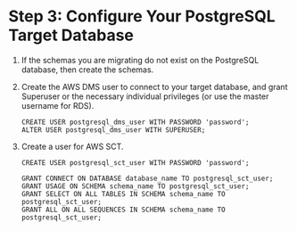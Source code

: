 # Step 3: Configure Your PostgreSQL Target Database<a name="CHAP_Oracle2PostgreSQL.Steps.ConfigurePostgreSQL"></a>

1. If the schemas you are migrating do not exist on the PostgreSQL database, then create the schemas\.

1. Create the AWS DMS user to connect to your target database, and grant Superuser or the necessary individual privileges \(or use the master username for RDS\)\.

   ```
   CREATE USER postgresql_dms_user WITH PASSWORD 'password'; 
   ALTER USER postgresql_dms_user WITH SUPERUSER;
   ```

1. Create a user for AWS SCT\.

   ```
   CREATE USER postgresql_sct_user WITH PASSWORD 'password';
   
   GRANT CONNECT ON DATABASE database_name TO postgresql_sct_user;
   GRANT USAGE ON SCHEMA schema_name TO postgresql_sct_user;
   GRANT SELECT ON ALL TABLES IN SCHEMA schema_name TO postgresql_sct_user;
   GRANT ALL ON ALL SEQUENCES IN SCHEMA schema_name TO postgresql_sct_user;
   ```
